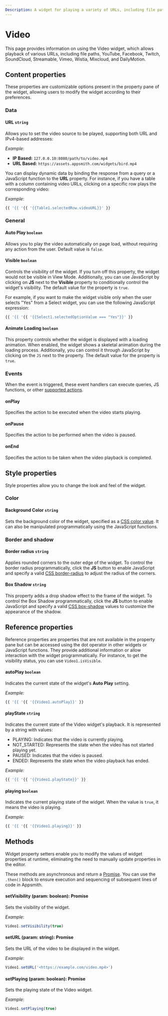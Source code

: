 ```yaml
---
Description: A widget for playing a variety of URLs, including file paths, YouTube, Facebook, Twitch, SoundCloud, Streamable, Vimeo, Wistia, Mixcloud, and DailyMotion.
---
```

# Video

This page provides information on using the Video widget, which allows playback of various URLs, including file paths, YouTube, Facebook, Twitch, SoundCloud, Streamable, Vimeo, Wistia, Mixcloud, and DailyMotion.

<ZoomImage src="/img/video-img.png" alt="Display Video" caption="Display Video" />

## Content properties

These properties are customizable options present in the property pane of the widget, allowing users to modify the widget according to their preferences.


### Data

#### URL `string`

 

Allows you to set the video source to be played, supporting both URL and IPv4-based addresses:

*Example*:

* **IP Based:** `127.0.0.10:8080/path/to/video.mp4`
* **URL Based:** `https://assets.appsmith.com/widgets/bird.mp4`


You can display dynamic data by binding the response from a query or a JavaScript function to the **URL** property. For instance, if you have a table with a column containing video URLs, clicking on a specific row plays the corresponding video:

*Example*:

```js
{{ '{{ '{{ '{{Table1.selectedRow.videoURL}}' }}
```

</dd>

### General

#### Auto Play `boolean`

 

Allows you to play the video automatically on page load, without requiring any action from the user. Default value is `false`.

</dd>

#### Visible `boolean`

 

Controls the visibility of the widget. If you turn off this property, the widget would not be visible in View Mode. Additionally, you can use JavaScript by clicking on **JS** next to the **Visible** property to conditionally control the widget's visibility. The default value for the property is `true`.


For example, if you want to make the widget visible only when the user selects "Yes" from a Select widget, you can use the following JavaScript expression: 
```js
{{ '{{ '{{ '{{Select1.selectedOptionValue === "Yes"}}' }}
```



</dd>


#### Animate Loading `boolean`


 

This property controls whether the widget is displayed with a loading animation. When enabled, the widget shows a skeletal animation during the loading process. Additionally, you can control it through JavaScript by clicking on the <code>JS</code> next to the property. The default value for the property is `true`.

</dd>

### Events

When the event is triggered, these event handlers can execute queries, JS functions, or other [supported actions](/reference/appsmith-framework/widget-actions).


#### onPlay

 
Specifies the action to be executed when the video starts playing.

</dd>

#### onPause

 
Specifies the action to be performed when the video is paused.

</dd>

#### onEnd

 

Specifies the action to be taken when the video playback is completed.

</dd>

## Style properties

Style properties allow you to change the look and feel of the widget.

### Color

#### Background Color `string`

 

Sets the background color of the widget, specified as a [CSS color value](https://developer.mozilla.org/en-US/docs/Web/CSS/color). It can also be manipulated programmatically using the JavaScript functions.

</dd>


### Border and shadow

#### Border radius `string`

 

Applies rounded corners to the outer edge of the widget. To control the border radius programmatically, click the **JS** button to enable JavaScript and specify a valid [CSS border-radius](https://developer.mozilla.org/en-US/docs/Web/CSS/border-radius) to adjust the radius of the corners.

</dd>

#### Box Shadow `string`

 

This property adds a drop shadow effect to the frame of the widget. To control the Box Shadow programmatically, click the **JS** button to enable JavaScript and specify a valid [CSS box-shadow](https://developer.mozilla.org/en-US/docs/Web/CSS/box-shadow) values to customize the appearance of the shadow.

</dd>

## Reference properties

Reference properties are properties that are not available in the property pane but can be accessed using the dot operator in other widgets or JavaScript functions. They provide additional information or allow interaction with the widget programmatically. For instance, to get the visibility status, you can use `Video1.isVisible`.

#### autoPlay `boolean`

 

Indicates the current state of the widget's **Auto Play** setting.

*Example:*
```js
{{ '{{ '{{ '{{Video1.autoPlay}}' }}
```

</dd>

#### playState `string`

 

Indicates the current state of the Video widget's playback. It is represented by a string with values:

* PLAYING: Indicates that the video is currently playing.
* NOT_STARTED: Represents the state when the video has not started playing yet.
* PAUSED: Indicates that the video is paused.
* ENDED: Represents the state when the video playback has ended.

*Example:*
```js
{{ '{{ '{{ '{{Video1.playState}}' }}
```

</dd>

#### playing `boolean`


 

Indicates the current playing state of the widget. When the value is `true`, it means the video is playing.

*Example:*
```js
{{ '{{ '{{ '{{Video1.playing}}' }}
```


</dd>


## Methods

Widget property setters enable you to modify the values of widget properties at runtime, eliminating the need to manually update properties in the editor.

These methods are asynchronous and return a [Promise](/core-concepts/writing-code/javascript-promises#using-promises-in-appsmith). You can use the `.then()` block to ensure execution and sequencing of subsequent lines of code in Appsmith.


#### setVisibility (param: boolean): Promise

 

Sets the visibility of the widget.

*Example*:

```js
Video1.setVisibility(true)
```

</dd>


#### setURL (param: string): Promise

 

Sets the URL of the video to be displayed in the widget.

*Example*:

```js
Video1.setURL('<https://example.com/video.mp4>')
```

</dd>


#### setPlaying (param: boolean): Promise

 

Sets the playing state of the Video widget.

*Example*:
```js
Video1.setPlaying(true)
```

</dd>